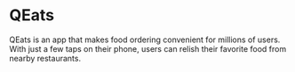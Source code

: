 # QEats
 QEats is an app that makes food ordering convenient for millions of users. With just a few taps on their phone, users can relish their favorite food from nearby restaurants.
